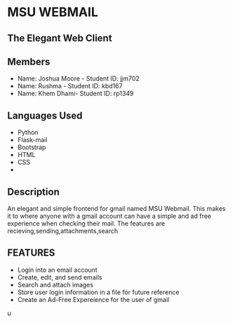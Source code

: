 # MSU WEBMAIL
## The Elegant Web Client
## Members

* Name: Joshua Moore - Student ID: jjm702
* Name: Rushma - Student ID: kbd167
* Name: Khem Dhami- Student ID: rp1349

## Languages Used

* Python
* Flask-mail
* Bootstrap
* HTML
* CSS
* 

## Description

An elegant and simple frontend for gmail named MSU Webmail. This makes it to where anyone with a gmail account can have a simple and ad free experience when checking their mail. The features are recieving,sending,attachments,search

## FEATURES

* Login into an email account
* Create, edit, and send emails
* Search and attach images
* Store user login information in a file for future reference
* Create an Ad-Free Expereience for the user of gmail

u
